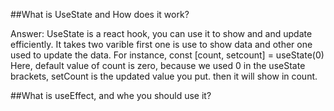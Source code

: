 ##What is UseState and How does it work?

Answer: UseState is a react hook, you can use it to show and and update efficiently.
It takes two varible first one is use to show data and other one used to update the data.
For instance, 
const [count, setcount] = useState(0)
Here, default value of count is zero, because we used 0 in the useState brackets, setCount is the updated value you put. then it will show in count.

##What is useEffect, and whe you should use it?


